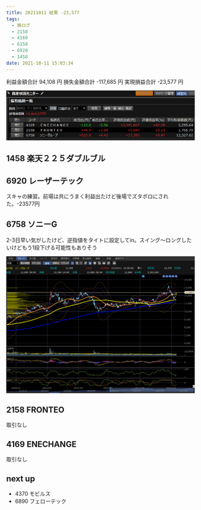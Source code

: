 ```yaml
---
title: 20211011 結果 -23,577
tags:
  - 株ログ
  - 2158
  - 4169
  - 6158
  - 6920
  - 1458
date: 2021-10-11 15:03:34
---
```


利益金額合計 94,108 円
損失金額合計 -117,685 円
実現損益合計 -23,577 円

![i](/kab/img/20211011000.png)

## 1458 楽天２２５ダブルブル
## 6920 レーザーテック

スキャの練習。前場は共にうまく利益出たけど後場でズタボロにされた。-23577円

## 6758 ソニーG

2-3日早い気がしたけど、逆指値をタイトに設定してin。スイング～ロングしたいけどもう1段下げる可能性もありそう

![i](/kab/img/20211011001.png)

## 2158 FRONTEO

取引なし

## 4169 ENECHANGE

取引なし

## next up

- 4370 モビルス
- 6890 フェローテック
